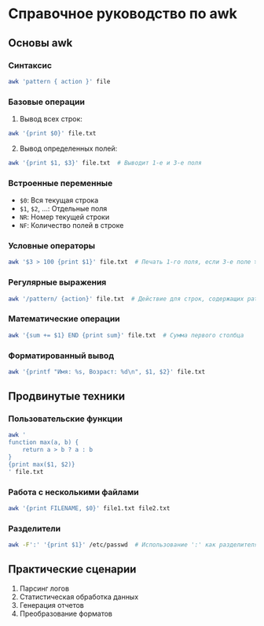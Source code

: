 # Справочное руководство по awk

## Основы awk

### Синтаксис
```bash
awk 'pattern { action }' file
```

### Базовые операции
1. Вывод всех строк:
```bash
awk '{print $0}' file.txt
```

2. Вывод определенных полей:
```bash
awk '{print $1, $3}' file.txt  # Выводит 1-е и 3-е поля
```

### Встроенные переменные
- `$0`: Вся текущая строка
- `$1`, `$2`, ...: Отдельные поля
- `NR`: Номер текущей строки
- `NF`: Количество полей в строке

### Условные операторы
```bash
awk '$3 > 100 {print $1}' file.txt  # Печать 1-го поля, если 3-е поле > 100
```

### Регулярные выражения
```bash
awk '/pattern/ {action}' file.txt  # Действие для строк, содержащих pattern
```

### Математические операции
```bash
awk '{sum += $1} END {print sum}' file.txt  # Сумма первого столбца
```

### Форматированный вывод
```bash
awk '{printf "Имя: %s, Возраст: %d\n", $1, $2}' file.txt
```

## Продвинутые техники

### Пользовательские функции
```bash
awk '
function max(a, b) {
    return a > b ? a : b
}
{print max($1, $2)}
' file.txt
```

### Работа с несколькими файлами
```bash
awk '{print FILENAME, $0}' file1.txt file2.txt
```

### Разделители
```bash
awk -F':' '{print $1}' /etc/passwd  # Использование ':' как разделителя
```

## Практические сценарии
1. Парсинг логов
2. Статистическая обработка данных
3. Генерация отчетов
4. Преобразование форматов 